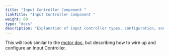```yaml
---
title: "Input Controller Component "
linkTitle: "Input Controller Component "
weight: 60
type: "docs"
description: "Explanation of input controller types, configuration, and usage in Viam."
---
```

This will look similar to the [motor doc](../motor), but describing how to wire up and configure an Input Controller.
